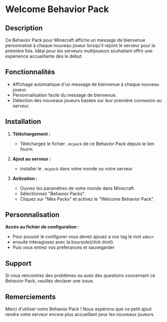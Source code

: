 # Welcome Behavior Pack

## Description

Ce Behavior Pack pour Minecraft affiche un message de bienvenue personnalisé à chaque nouveau joueur lorsqu'il rejoint le serveur pour la première fois. Idéal pour les serveurs multijoueurs souhaitant offrir une expérience accueillante dès le début.

## Fonctionnalités

- Affichage automatique d'un message de bienvenue à chaque nouveau joueur.
- Personnalisation facile du message de bienvenue.
- Détection des nouveaux joueurs basées sur leur première connexion au serveur.

## Installation

1. **Téléchargement :**
   - Téléchargez le fichier `.mcpack` de ce Behavior Pack depuis le lien fourni.

2. **Ajout au serveur :**
   - installer le `.mcpack` dans votre monde ou votre serveur

3. **Activation :**
   - Ouvrez les paramètres de votre monde dans Minecraft.
   - Sélectionnez "Behavior Packs".
   - Cliquez sur "Mes Packs" et activez le "Welcome Behavior Pack".


## Personnalisation

 **Accès au fichier de configuration :**
   - Pour pouvoir le configurer vous devez ajouez a vos tag le mot `admin`
   - ensuite interagissez avec la boursole(click droit).
   - Puis vous entrez vos preferances et sauvegarder


## Support

Si vous rencontrez des problèmes ou avez des questions concernant ce Behavior Pack, veuillez declarer une issue.

## Remerciements

Merci d'utiliser notre Behavior Pack ! Nous espérons que ce petit ajout rendra votre serveur encore plus accueillant pour les nouveaux joueurs.
